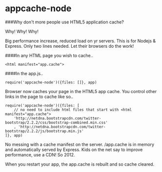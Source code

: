 appcache-node
=============

###Why don't more people use HTML5 application cache?

Why! Why! Why!    
 
Big performance increase, reduced load on yr servers.
This is for Nodejs & Express.  Only two lines needed. Let their browsers do the work!
 
####In any HTML page you wish to cache..
```` 
<html manifest="app.cache"> 
````

####In the app.js..
````
require('appcache-node')({files: []}, app)
````

Browser now caches your page in the HTML5 app cache.  You control other links in the page to cache like so..
````
require('appcache-node')({files: [
	// no need to include html files that start with <html manifest="app.cache">
	'http://netdna.bootstrapcdn.com/twitter-bootstrap/2.2.2/css/bootstrap-combined.min.css'
	, 'http://netdna.bootstrapcdn.com/twitter-bootstrap/2.2.2/js/bootstrap.min.js'
]}, app)
````

No messing with a cache manifest on the server. /app.cache is in memory and automatically served by Express.
Kids on the net say to improve performance, use a CDN!  So 2012.

When you restart your app, the app.cache is rebuilt and so cache cleared.
